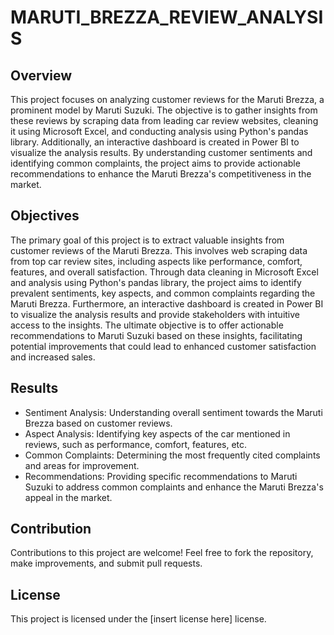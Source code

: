 # MARUTI_BREZZA_REVIEW_ANALYSIS

## Overview
This project focuses on analyzing customer reviews for the Maruti Brezza, a prominent model by Maruti Suzuki. The objective is to gather insights from these reviews by scraping data from leading car review websites, cleaning it using Microsoft Excel, and conducting analysis using Python's pandas library. Additionally, an interactive dashboard is created in Power BI to visualize the analysis results. By understanding customer sentiments and identifying common complaints, the project aims to provide actionable recommendations to enhance the Maruti Brezza's competitiveness in the market.

## Objectives
The primary goal of this project is to extract valuable insights from customer reviews of the Maruti Brezza. This involves web scraping data from top car review sites, including aspects like performance, comfort, features, and overall satisfaction. Through data cleaning in Microsoft Excel and analysis using Python's pandas library, the project aims to identify prevalent sentiments, key aspects, and common complaints regarding the Maruti Brezza. Furthermore, an interactive dashboard is created in Power BI to visualize the analysis results and provide stakeholders with intuitive access to the insights. The ultimate objective is to offer actionable recommendations to Maruti Suzuki based on these insights, facilitating potential improvements that could lead to enhanced customer satisfaction and increased sales.

## Results
- Sentiment Analysis: Understanding overall sentiment towards the Maruti Brezza based on customer reviews.
- Aspect Analysis: Identifying key aspects of the car mentioned in reviews, such as performance, comfort, features, etc.
- Common Complaints: Determining the most frequently cited complaints and areas for improvement.
- Recommendations: Providing specific recommendations to Maruti Suzuki to address common complaints and enhance the Maruti Brezza's appeal in the market.

## Contribution
Contributions to this project are welcome! Feel free to fork the repository, make improvements, and submit pull requests.

## License
This project is licensed under the [insert license here] license.
